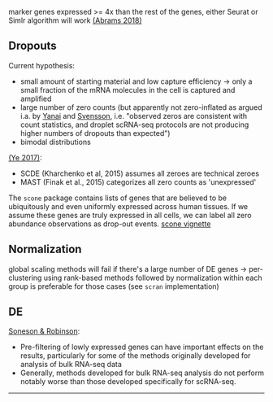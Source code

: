 marker genes expressed >= 4x than the rest of the genes, either Seurat or Simlr algorithm will work [(Abrams 2018)][Abrams 2018]

## Dropouts

Current hypothesis:

* small amount of starting material and low capture efficiency &rarr; only a small fraction of the mRNA molecules in the cell is captured and amplified
* large number of zero counts (but apparently not zero-inflated as argued i.a. by [Yanai][Wagner 2018] and [Svensson][Valentin Nov2017], i.e. "observed zeros are consistent with count statistics, and droplet scRNA-seq protocols are not producing higher numbers of dropouts than expected")
* bimodal distributions 

[(Ye 2017)][Ye 2017]:
* SCDE (Kharchenko et al, 2015) assumes all zeroes are technical zeroes
* MAST (Finak et al., 2015) categorizes all zero counts as 'unexpressed'

The `scone` package contains lists of genes that are believed to be ubiquitously and even uniformly expressed across human tissues. If we assume these genes are truly expressed in all cells, we can label all zero abundance observations as drop-out events. [scone vignette][scone]

## Normalization

global scaling methods will fail if there's a large number of DE genes &rarr; per-clustering using rank-based methods followed by normalization within each group is preferable for those cases (see `scran` implementation)

## DE

[Soneson & Robinson][Soneson 2017]:

* Pre-filtering of lowly expressed genes can have important effects on the results, particularly for some of the methods originally developed for analysis of bulk RNA-seq data
* Generally, methods developed for bulk RNA-seq analysis do not perform notably worse than those developed specifically for scRNA-seq.

---------

[Abrams 2018]: https://doi.org/10.1101/247114 "A computational method to aid the design and analysis of single cell RNA-seq experiments for cell type identification"
[scone]: http://www.bioconductor.org/packages/release/bioc/vignettes/scone/inst/doc/sconeTutorial.html "Scone Vignette"
[Soneson 2017]: https://doi.org/10.1101/143289 "Bias, Robustness And Scalability In Differential Expression Analysis Of Single-Cell RNA-Seq Data"
[Valentin Nov2017]: http://www.nxn.se/valent/2017/11/16/droplet-scrna-seq-is-not-zero-inflated 
[Valentin Jan2018]: http://www.nxn.se/valent/2018/1/30/count-depth-variation-makes-poisson-scrna-seq-data-negative-binomial
[Wagner 2018]: https://www.biorxiv.org/content/early/2018/01/24/217737
[Ye 2017]: http://dx.doi.org/10.1101/225177 "DECENT: Differential Expression with Capture Efficiency AdjustmeNT for Single-Cell RNA-seq Data"
